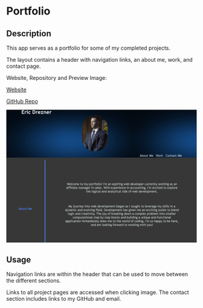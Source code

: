 # Portfolio

## Description

This app serves as a portfolio for some of my completed projects.

The layout contains a header with navigation links, an about me, work, and contact page.

Website, Repository and Preview Image:

[Website](https://edrezner.github.io/Portfolio/)

[GitHub Repo](https://github.com/edrezner/Portfolio)

![Preview Iamge](./Assets/Images/preview.png)

## Usage

Navigation links are within the header that can be used to move between the different sections.

Links to all project pages are accessed when clicking image. The contact section includes links to my GitHub and email.
